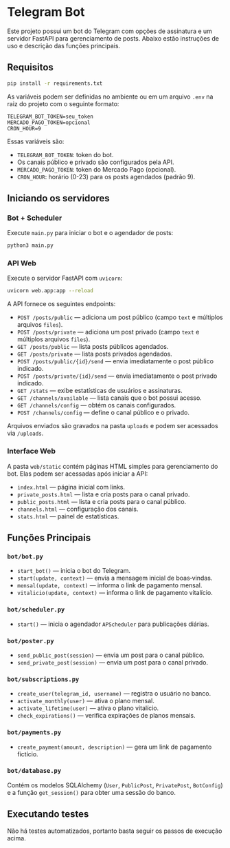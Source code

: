 # Telegram Bot

Este projeto possui um bot do Telegram com opções de assinatura e um servidor FastAPI para gerenciamento de posts. Abaixo estão instruções de uso e descrição das funções principais.

## Requisitos

```bash
pip install -r requirements.txt
```

As variáveis podem ser definidas no ambiente ou em um arquivo `.env` na raiz do
projeto com o seguinte formato:

```
TELEGRAM_BOT_TOKEN=seu_token
MERCADO_PAGO_TOKEN=opcional
CRON_HOUR=9
```

Essas variáveis são:

- `TELEGRAM_BOT_TOKEN`: token do bot.
- Os canais público e privado são configurados pela API.
- `MERCADO_PAGO_TOKEN`: token do Mercado Pago (opcional).
- `CRON_HOUR`: horário (0-23) para os posts agendados (padrão 9).

## Iniciando os servidores

### Bot + Scheduler

Execute `main.py` para iniciar o bot e o agendador de posts:

```bash
python3 main.py
```

### API Web

Execute o servidor FastAPI com `uvicorn`:

```bash
uvicorn web.app:app --reload
```

A API fornece os seguintes endpoints:

- `POST /posts/public` — adiciona um post público (campo `text` e múltiplos arquivos `files`).
- `POST /posts/private` — adiciona um post privado (campo `text` e múltiplos arquivos `files`).
- `GET /posts/public` — lista posts públicos agendados.
- `GET /posts/private` — lista posts privados agendados.
- `POST /posts/public/{id}/send` — envia imediatamente o post público indicado.
- `POST /posts/private/{id}/send` — envia imediatamente o post privado indicado.
- `GET /stats` — exibe estatísticas de usuários e assinaturas.
- `GET /channels/available` — lista canais que o bot possui acesso.
- `GET /channels/config` — obtém os canais configurados.
- `POST /channels/config` — define o canal público e o privado.

Arquivos enviados são gravados na pasta `uploads` e podem ser acessados via `/uploads`.

### Interface Web

A pasta `web/static` contém páginas HTML simples para gerenciamento do bot.
Elas podem ser acessadas após iniciar a API:

- `index.html` — página inicial com links.
- `private_posts.html` — lista e cria posts para o canal privado.
- `public_posts.html` — lista e cria posts para o canal público.
- `channels.html` — configuração dos canais.
- `stats.html` — painel de estatísticas.

## Funções Principais

### `bot/bot.py`

- `start_bot()` — inicia o bot do Telegram.
- `start(update, context)` — envia a mensagem inicial de boas‑vindas.
- `mensal(update, context)` — informa o link de pagamento mensal.
- `vitalicio(update, context)` — informa o link de pagamento vitalício.

### `bot/scheduler.py`

- `start()` — inicia o agendador `APScheduler` para publicações diárias.

### `bot/poster.py`

- `send_public_post(session)` — envia um post para o canal público.
- `send_private_post(session)` — envia um post para o canal privado.

### `bot/subscriptions.py`

- `create_user(telegram_id, username)` — registra o usuário no banco.
- `activate_monthly(user)` — ativa o plano mensal.
- `activate_lifetime(user)` — ativa o plano vitalício.
- `check_expirations()` — verifica expirações de planos mensais.

### `bot/payments.py`

- `create_payment(amount, description)` — gera um link de pagamento fictício.

### `bot/database.py`

Contém os modelos SQLAlchemy (`User`, `PublicPost`, `PrivatePost`, `BotConfig`) e a função `get_session()` para obter uma sessão do banco.

## Executando testes

Não há testes automatizados, portanto basta seguir os passos de execução acima.

